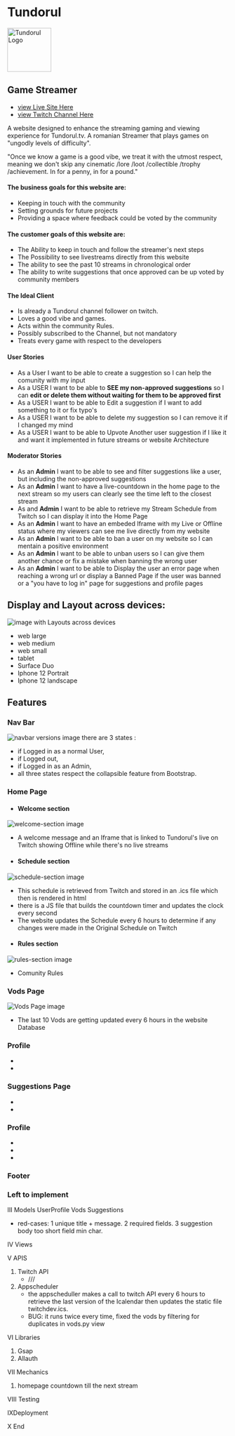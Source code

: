 # Tundorul
<img src="https://res.cloudinary.com/djnxh7xga/image/upload/v1684923696/logo_default_ibawlh.svg" alt="Tundorul Logo" style="width: 100px; height: 100px;">

## Game Streamer  

* [view Live Site Here](https://tundorul.herokuapp.com/suggestions)
* [view Twitch Channel Here](https://www.twitch.tv/tundorul)

A website designed to enhance the streaming gaming and viewing experience for Tundorul.tv.
A romanian Streamer that plays games on "ungodly levels of difficulty".

"Once we know a game is a good vibe, we treat it with the utmost respect, 
meaning we don't skip any cinematic /lore /loot /collectible /trophy /achievement. 
In for a penny, in for a pound."


#### The business goals for this website are:
* Keeping in touch with the community
* Setting grounds for future projects
* Providing a space where feedback could be voted by the community

#### The customer goals of this website are:
* The Ability to keep in touch and follow the streamer's next steps
* The Possibility to see livestreams directly from this website
* The ability to see the past 10 streams in chronological order
* The ability to write suggestions that once approved can be up voted by community members


#### The Ideal Client
* Is already a Tundorul channel follower on twitch.
* Loves a good vibe and games.
* Acts within the community Rules.
* Possibly subscribed to the Channel, but not mandatory
* Treats every game with respect to the developers

#### User Stories
* As a User I want to be able to create a suggestion so I can help the comunity with my input
* As a USER I want to be able to **SEE my non-approved suggestions** so I can **edit or delete them without waiting for them to be approved first**
* As a USER I want to be able to Edit a suggestion if I want to add something to it or fix typo's
* As a USER I want to be able to delete my suggestion so I can remove it if I changed my mind
* As a USER I want to be able to Upvote Another user suggestion if I like it and want it implemented in future streams or website Architecture

#### Moderator Stories
* As an **Admin** I want to be able to see and filter suggestions like a user, but including the non-approved suggestions
* As an **Admin** I want to have a live-countdown in the home page to the next stream so my users can clearly see the time left to the closest stream
* As and **Admin** I want to be able to retrieve my Stream Schedule from Twitch so I can display it into the Home Page
* As an **Admin** I want to have an embeded Iframe with my Live or Offline status where my viewers can see me live directly from my website
* As an **Admin** I want to be able to ban a user on my website so I can mentain a positive environment 
* As an **Admin** I want to be able to unban users so I can give them another chance or fix a mistake when banning the wrong user
* As an **Admin** I want to be able to Display the user an error page when reaching a wrong url or display a Banned Page if the user was banned 
or a "you have to log in" page for suggestions and profile pages


## Display and Layout across devices:
![image with Layouts across devices](https://res.cloudinary.com/dgzv7gan8/image/upload/v1685357777/displays_prjsfq.png)
* web large
* web medium
* web small
* tablet
* Surface Duo
* Iphone 12 Portrait
* Iphone 12 landscape

## Features

### Nav Bar
![navbar versions image](https://res.cloudinary.com/dgzv7gan8/image/upload/v1685360930/navbar_vqche2.png)
there are 3 states :
* if Logged in as a normal User,
* if Logged out,
* if Logged in as an Admin,
* all three states respect the collapsible feature from Bootstrap.

### Home Page
* #### Welcome section
![welcome-section image](https://res.cloudinary.com/dgzv7gan8/image/upload/v1685363582/home-welcome_sphhjg.png)
* A welcome message and an Iframe that is linked to Tundorul's live on Twitch showing Offline while there's no live streams
* #### Schedule section
![schedule-section image](https://res.cloudinary.com/dgzv7gan8/image/upload/v1685363521/home-schedule_yaaemt.png)
* This schedule is retrieved from Twitch and stored in an .ics file which then is rendered in html
* there is a JS file that builds the countdown timer and updates the clock every second
* The website updates the Schedule every 6 hours to determine if any changes were made in the Original Schedule on Twitch
* #### Rules section
![rules-section image](https://res.cloudinary.com/dgzv7gan8/image/upload/v1685363521/home-rules_lxwx2g.png)
* Comunity Rules

### Vods Page
![Vods Page image](https://res.cloudinary.com/dgzv7gan8/image/upload/v1685363739/vods_Page_czswao.png)
* The last 10 Vods are getting updated every 6 hours in the website Database


### Profile
*
*

### Suggestions Page
*
*

### Profile
*
*
*


### Footer

### Left to implement



III Models
UserProfile
Vods
Suggestions
   - red-cases: 1 unique title + message.
                2 required fields.
                3 suggestion body too short  field min char. 

IV Views


V APIS
1. Twitch API
    - /// 
2. Appscheduler
    - the appscheduller makes a call to twitch API every 6 hours to retrieve the last version of the Icalendar then updates the static file twitchdev.ics.
    - BUG: it runs twice every time, fixed the vods by filtering for duplicates in vods.py view

VI Libraries
1. Gsap
2. Allauth


VII Mechanics
1. homepage countdown till the next stream


VIII Testing
   


IXDeployment



X End